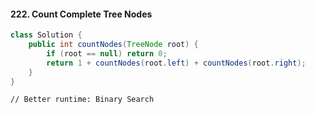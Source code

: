 #### 222. Count Complete Tree Nodes

```java
class Solution {
    public int countNodes(TreeNode root) {
        if (root == null) return 0;
        return 1 + countNodes(root.left) + countNodes(root.right);
    }
}
```

```
// Better runtime: Binary Search
```

